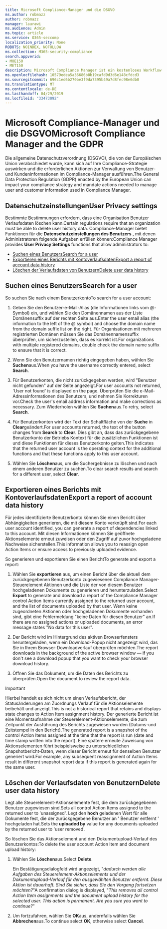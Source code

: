 ```yaml
---
title: Microsoft Compliance-Manager und die DSGVO
ms.author: robmazz
author: robmazz
manager: laurawi
ms.audience: Admin
ms.topic: article
ms.service: O365-seccomp
localization_priority: None
ROBOTS: NOINDEX, NOFOLLOW
ms.collection: M365-security-compliance
search.appverid:
- MOE150
- MET150
description: Microsoft Compliance Manager ist ein kostenloses Workflow basiertes Risiko Bewertungstool im Microsoft Service Trust-Portal. Mit Compliance-Manager können Sie behördliche Compliance-Aktivitäten im Zusammenhang mit Microsoft Cloud Services nachverfolgen, zuweisen und überprüfen.
ms.openlocfilehash: 10579edea5a36686b8b19cafd9d3d6e148cfdcd3
ms.sourcegitcommit: 696c1ed6b270be3f9da7395b49a7d8fec98e6db0
ms.translationtype: MT
ms.contentlocale: de-DE
ms.lasthandoff: 04/29/2019
ms.locfileid: "33473092"
---
```

# <a name="microsoft-compliance-manager-and-the-gdpr"></a><span data-ttu-id="4d8b1-104">Microsoft Compliance-Manager und die DSGVO</span><span class="sxs-lookup"><span data-stu-id="4d8b1-104">Microsoft Compliance Manager and the GDPR</span></span>

<span data-ttu-id="4d8b1-105">Die allgemeine Datenschutzverordnung (DSGVO), die von der Europäischen Union verabschiedet wurde, kann sich auf Ihre Compliance-Strategie auswirken und die erforderlichen Aktionen zur Verwaltung von Benutzer-und Kundeninformationen im Compliance-Manager ausführen.</span><span class="sxs-lookup"><span data-stu-id="4d8b1-105">The General Data Protection Regulation (GDPR) enacted by the European Union can impact your compliance strategy and mandate actions needed to manage user and customer information used in Compliance Manager.</span></span>

## <a name="user-privacy-settings"></a><span data-ttu-id="4d8b1-106">Datenschutzeinstellungen</span><span class="sxs-lookup"><span data-stu-id="4d8b1-106">User Privacy settings</span></span>

<span data-ttu-id="4d8b1-107">Bestimmte Bestimmungen erfordern, dass eine Organisation Benutzer Verlaufsdaten löschen kann.</span><span class="sxs-lookup"><span data-stu-id="4d8b1-107">Certain regulations require that an organization must be able to delete user history data.</span></span> <span data-ttu-id="4d8b1-108">Compliance-Manager bietet Funktionen für die **Datenschutzeinstellungen des Benutzers** , mit denen Administratoren folgende Aufgaben erfüllen können:</span><span class="sxs-lookup"><span data-stu-id="4d8b1-108">Compliance Manager provides **User Privacy Settings** functions that allow administrators to:</span></span>
  
- [<span data-ttu-id="4d8b1-109">Suchen eines Benutzers</span><span class="sxs-lookup"><span data-stu-id="4d8b1-109">Search for a user</span></span>](#search-for-a-user)
- [<span data-ttu-id="4d8b1-110">Exportieren eines Berichts mit Kontoverlaufsdaten</span><span class="sxs-lookup"><span data-stu-id="4d8b1-110">Export a report of account data history</span></span>](#export-a-report-of-account-data-history)
- [<span data-ttu-id="4d8b1-111">Löschen der Verlaufsdaten von Benutzern</span><span class="sxs-lookup"><span data-stu-id="4d8b1-111">Delete user data history</span></span>](#delete-user-data-history)
  
## <a name="search-for-a-user"></a><span data-ttu-id="4d8b1-112">Suchen eines Benutzers</span><span class="sxs-lookup"><span data-stu-id="4d8b1-112">Search for a user</span></span>

<span data-ttu-id="4d8b1-113">So suchen Sie nach einem Benutzerkonto</span><span class="sxs-lookup"><span data-stu-id="4d8b1-113">To search for a user account:</span></span>
  
1. <span data-ttu-id="4d8b1-114">Geben Sie den Benutzer-e-Mail-Alias (die Informationen links vom @-Symbol) ein, und wählen Sie den Domänennamen aus der Liste Domänensuffix auf der rechten Seite aus.</span><span class="sxs-lookup"><span data-stu-id="4d8b1-114">Enter the user email alias (the information to the left of the @ symbol) and choose the domain name from the  domain suffix list on the right.</span></span> <span data-ttu-id="4d8b1-115">Für Organisationen mit mehreren registrierten Domänen müssen Sie das Domänennamensuffix überprüfen, um sicherzustellen, dass es korrekt ist.</span><span class="sxs-lookup"><span data-stu-id="4d8b1-115">For organizations with multiple registered domains, double check the domain name suffix to ensure that it is correct.</span></span>

2. <span data-ttu-id="4d8b1-116">Wenn Sie den Benutzernamen richtig eingegeben haben, wählen Sie **Suchen**aus.</span><span class="sxs-lookup"><span data-stu-id="4d8b1-116">When you have the username correctly entered, select **Search**.</span></span>

3. <span data-ttu-id="4d8b1-117">Für Benutzerkonten, die nicht zurückgegeben werden, wird "Benutzer nicht gefunden" auf der Seite angezeigt.</span><span class="sxs-lookup"><span data-stu-id="4d8b1-117">For user accounts not returned, 'User not found' is displayed on the page.</span></span> <span data-ttu-id="4d8b1-118">Überprüfen Sie die e-Mail-Adressinformationen des Benutzers, und nehmen Sie Korrekturen vor.</span><span class="sxs-lookup"><span data-stu-id="4d8b1-118">Check the user's email address information and make corrections as necessary.</span></span> <span data-ttu-id="4d8b1-119">Zum Wiederholen wählen Sie **Suchen**aus.</span><span class="sxs-lookup"><span data-stu-id="4d8b1-119">To retry, select **Search**.</span></span>

4. <span data-ttu-id="4d8b1-120">Für Benutzerkonten wird der Text der Schaltfläche von der **Suche** in **Clear**geändert.</span><span class="sxs-lookup"><span data-stu-id="4d8b1-120">For user accounts returned, the text of the button changes from **Search** to **Clear**.</span></span> <span data-ttu-id="4d8b1-121">Dies gibt an, dass das zurückgegebene Benutzerkonto der Betriebs Kontext für die zusätzlichen Funktionen ist und diese Funktionen für dieses Benutzerkonto gelten.</span><span class="sxs-lookup"><span data-stu-id="4d8b1-121">This indicates that the returned user account is the operating context for the additional functions and that these functions apply to this user account.</span></span>

5. <span data-ttu-id="4d8b1-122">Wählen Sie **Löschen**aus, um die Suchergebnisse zu löschen und nach einem anderen Benutzer zu suchen.</span><span class="sxs-lookup"><span data-stu-id="4d8b1-122">To clear search results and search for a different user, select **Clear**.</span></span>

## <a name="export-a-report-of-account-data-history"></a><span data-ttu-id="4d8b1-123">Exportieren eines Berichts mit Kontoverlaufsdaten</span><span class="sxs-lookup"><span data-stu-id="4d8b1-123">Export a report of account data history</span></span>

<span data-ttu-id="4d8b1-124">Für jedes identifizierte Benutzerkonto können Sie einen Bericht über Abhängigkeiten generieren, die mit diesem Konto verknüpft sind.</span><span class="sxs-lookup"><span data-stu-id="4d8b1-124">For each user account identified, you can generate a report of dependencies linked to this account.</span></span> <span data-ttu-id="4d8b1-125">Mit diesen Informationen können Sie geöffnete Aktionselemente erneut zuweisen oder den Zugriff auf zuvor hochgeladene Nachweise sicherstellen.</span><span class="sxs-lookup"><span data-stu-id="4d8b1-125">This information allows you to reassign open Action Items or ensure access to previously uploaded evidence.</span></span>
  
 <span data-ttu-id="4d8b1-126">So generieren und exportieren Sie einen Bericht</span><span class="sxs-lookup"><span data-stu-id="4d8b1-126">To generate and export a report:</span></span>
  
1. <span data-ttu-id="4d8b1-127">Wählen Sie **exportieren** aus, um einen Bericht über die aktuell dem zurückgegebenen Benutzerkonto zugewiesenen Compliance Manager-Steuerelement Aktionen und die Liste der von diesem Benutzer hochgeladenen Dokumente zu generieren und herunterzuladen.</span><span class="sxs-lookup"><span data-stu-id="4d8b1-127">Select **Export** to generate and download a report of the Compliance Manager control Action Items currently assigned to the returned user account, and the list of documents uploaded by that user.</span></span> <span data-ttu-id="4d8b1-128">Wenn keine zugeordneten Aktionen oder hochgeladenen Dokumente vorhanden sind, gibt eine Fehlermeldung "keine Daten für diesen Benutzer" an.</span><span class="sxs-lookup"><span data-stu-id="4d8b1-128">If there are no assigned actions or uploaded documents, an error message states "No data for this user".</span></span>

2. <span data-ttu-id="4d8b1-129">Der Bericht wird im Hintergrund des aktiven Browserfensters heruntergeladen, wenn ein Download-Popup nicht angezeigt wird, das Sie in Ihrem Browser-Downloadverlauf überprüfen möchten.</span><span class="sxs-lookup"><span data-stu-id="4d8b1-129">The report downloads in the background of the active browser window — if you don't see a download popup that you want to check your browser download history.</span></span>

3. <span data-ttu-id="4d8b1-130">Öffnen Sie das Dokument, um die Daten des Berichts zu überprüfen.</span><span class="sxs-lookup"><span data-stu-id="4d8b1-130">Open the document to review the report data.</span></span>

> [!IMPORTANT]
> <span data-ttu-id="4d8b1-131">Hierbei handelt es sich nicht um einen Verlaufsbericht, der Statusänderungen am Zuordnungs Verlauf für die Aktionselemente beibehält und anzeigt.</span><span class="sxs-lookup"><span data-stu-id="4d8b1-131">This is not a historical report that retains and displays state changes to Action Item assignment history.</span></span> <span data-ttu-id="4d8b1-132">Der generierte Bericht ist eine Momentaufnahme der Steuerelement-Aktionselemente, die zum Zeitpunkt der Ausführung des Berichts zugewiesen wurden (Datums-und Zeitstempel in den Bericht).</span><span class="sxs-lookup"><span data-stu-id="4d8b1-132">The generated report is a snapshot of the control Action Items assigned at the time that the report is run (date and time stamp written into the report).</span></span> <span data-ttu-id="4d8b1-133">Eine spätere erneute Zuweisung von Aktionselementen führt beispielsweise zu unterschiedlichen Snapshotbericht-Daten, wenn dieser Bericht erneut für denselben Benutzer generiert wird.</span><span class="sxs-lookup"><span data-stu-id="4d8b1-133">For example, any subsequent reassignment of Action Items result in different snapshot report data if this report is generated again for the same user.</span></span>
  
## <a name="delete-user-data-history"></a><span data-ttu-id="4d8b1-134">Löschen der Verlaufsdaten von Benutzern</span><span class="sxs-lookup"><span data-stu-id="4d8b1-134">Delete user data history</span></span>

<span data-ttu-id="4d8b1-135">Legt alle Steuerelement-Aktionselemente fest, die dem zurückgegebenen Benutzer zugewiesen sind.</span><span class="sxs-lookup"><span data-stu-id="4d8b1-135">Sets all control Action Items assigned to the returned user to 'unassigned'.</span></span> <span data-ttu-id="4d8b1-136">Legt den **hoch** geladenen Wert für alle Dokumente fest, die der zurückgegebene Benutzer an ' Benutzer entfernt ' hochgeladen hat.</span><span class="sxs-lookup"><span data-stu-id="4d8b1-136">Sets the **uploaded by** value for any documents uploaded by the returned user to 'user removed'.</span></span>
  
<span data-ttu-id="4d8b1-137">So löschen Sie das Aktionselement und den Dokumentupload-Verlauf des Benutzerkontos:</span><span class="sxs-lookup"><span data-stu-id="4d8b1-137">To delete the user account Action Item and document upload history:</span></span>
  
1. <span data-ttu-id="4d8b1-138">Wählen Sie **Löschen**aus.</span><span class="sxs-lookup"><span data-stu-id="4d8b1-138">Select **Delete**.</span></span>

    <span data-ttu-id="4d8b1-139">Ein Bestätigungsdialogfeld wird angezeigt, "*dadurch werden alle Aufgaben des Steuerelement-Aktionselements und der Dokumentupload-Verlauf für den ausgewählten Benutzer entfernt. Diese Aktion ist dauerhaft. Sind Sie sicher, dass Sie den Vorgang fortsetzen möchten?*"</span><span class="sxs-lookup"><span data-stu-id="4d8b1-139">A confirmation dialog is displayed, "*This removes all control Action Item assignments and the document upload history for the selected user. This action is permanent. Are you sure you want to continue?*"</span></span>

2. <span data-ttu-id="4d8b1-140">Um fortzufahren, wählen Sie **OK**aus, andernfalls wählen Sie **Abbrechen**aus.</span><span class="sxs-lookup"><span data-stu-id="4d8b1-140">To continue select **OK**, otherwise select **Cancel**.</span></span>